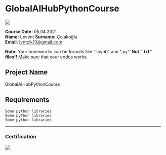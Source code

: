# GlobalAIHubPythonCourse
![](img/newlogo.png)

**Course Date:** 05.04.2021  
**Name:** Levent 
**Surname:** Çolakoğlu  
**Email:** lvntclk10@gmail.com  

**Note:** Your homeworks can be formats like ".ipynb" and ".py". **Not ".txt" files!!** Make sure that your codes works.  

## Project Name
GlobalAIHubPythonCourse
## Requirements
```
Some python libraries
Some python libraries
Some python libraries
```
---

### Certification
![](img/TopLearnerCertificate.png)

